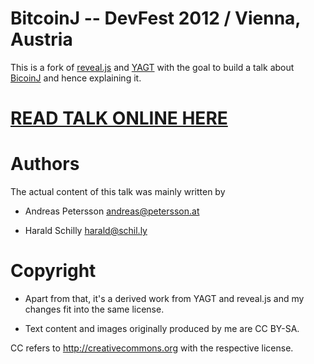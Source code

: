 # BitcoinJ -- DevFest 2012 / Vienna, Austria

This is a fork of [reveal.js](https://github.com/hakimel/reveal.js)
and [YAGT](https://github.com/haraldschilly/yagt)
with the goal to build a talk about [BicoinJ](http://code.google.com/p/bitcoinj/)
and hence explaining it.

<h1>
<a href="http://bitcoinaustria.github.com/devfest-bitcoinj">READ TALK ONLINE HERE</a>
</h1>

# Authors

The actual content of this talk was mainly written by

* Andreas Petersson <andreas@petersson.at>

* Harald Schilly <harald@schil.ly>

# Copyright

* Apart from that, it's a derived work from YAGT and reveal.js and my changes fit into the same license.

* Text content and images originally produced by me are CC BY-SA.

CC refers to http://creativecommons.org with the respective license.
